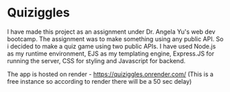 # Quiziggles

I have made this project as an assignment under Dr. Angela Yu's web dev bootcamp.
The assignment was to make something using any public API.
So i decided to make a quiz game using two public APIs. I have used Node.js as my runtime environment, EJS as my templating engine, Express.JS for running the server, CSS for styling and Javascript for backend.

The app is hosted on render - https://quiziggles.onrender.com/ 
(This is a free instance so according to render there will be a 50 sec delay)
